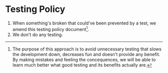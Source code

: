 # Testing Policy

1. When something's broken that could've been prevented by a test, we amend this testing policy document[^1].
1. We don't do any testing.

[^1]: The purpose of this approach is to avoid unnecessary testing that slows the development down, decreases fun and doesn't provide any benefit. By making mistakes and feeling the concequences, we will be able to learn much better what good testing and its benefits actually are.

